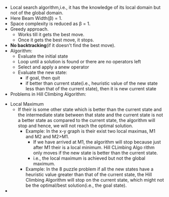 - Local search algorithm,i.e., it has the knowledge of its local domain but not of the global domain.
- Here Beam Width(β) = 1.
- Space complexity is reduced as β = 1.
- Greedy approach.
  * Works till it gets the best move.
  * Once it gets the best move, it stops.
- **No backtracking**(if it doesn't find the best move).
- Algorithm:
  * Evaluate the initial state
  * Loop until a solution is found or there are no operators left
  * Select and apply a anew operator
  * Evaluate the new state:
      * if goal, then quit
      * if better than current state(i.e., heuristic value of the new state less than that of the current state), then it is new current state
- Problems in Hill Climbing Algorithm:
 * Local Maximum
   * If their is some other state which is better than the current state and the intermediate state between that state and the current state is not a better state as compared to        the current state, the algorithm will stop and hence, we will not reach the optimal solution.
     * Example: In the x-y graph is their exist two local maximas, M1 and M2 and M2>M1.
       * If we have arrived at M1, the algorithm will stop because just after M1 their is a local minimum. Hill CLimbing Algo rithm only moves if the new state is better than            the current state.
       * i.e., the local maximum is achieved but not the global maximum.
     * Example: In the 8 puzzle problem if all the new states have a heuristic value greater than that of the current state, the Hill Climbing Algorithm will stop on the current          state, which might not be the optimal/best solution(i.e., the goal state).
 *
